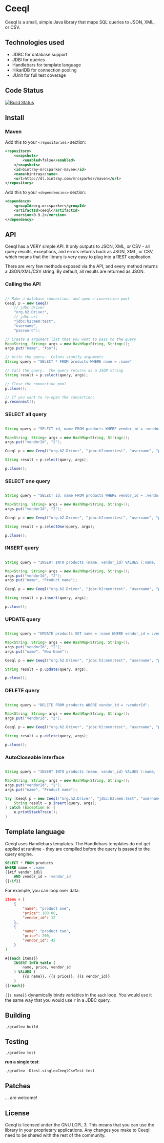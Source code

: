 # Ceeql

Ceeql is a small, simple Java library that maps SQL queries to JSON, XML, or CSV.

## Technologies used

* JDBC for database support
* JDBI for queries
* Handlebars for template language
* HikariDB for connection pooling
* JUnit for full test coverage

## Code Status

[![Build Status](https://travis-ci.org/mrcsparker/ceeql.svg?branch=master)](https://travis-ci.org/mrcsparker/ceeql)

## Install

### Maven

Add this to your `<repositories>` section:

```xml
<repository>
    <snapshots>
        <enabled>false</enabled>
    </snapshots>
    <id>bintray-mrcsparker-maven</id>
    <name>bintray</name>
    <url>http://dl.bintray.com/mrcsparker/maven</url>
</repository>
```

Add this to your `<dependencies>` section:

```xml
<dependency>
    <groupId>org.mrcsparker</groupId>
    <artifactId>ceeql</artifactId>
    <version>0.9.2</version>
</dependency>
```

## API

Ceeql has a VERY simple API.  It only outputs to JSON, XML, or CSV - all query results, exceptions, and errors returns back as JSON, XML, or CSV, which means that the library is very easy to plug into a REST application.

There are very few methods exposed via the API, and every method returns a JSON/XML/CSV string.  By default, all results are returned as JSON.

### Calling the API

```java

// Make a database connection, and open a connection pool
Ceeql p = new Ceeql(
    // jdbc driver
    "org.h2.Driver",
    // jdbc url		
    "jdbc:h2:mem:test",		
    "username",
    "password");

// Create a argument list that you want to pass to the query
Map<String, String> args = new HashMap<String, String>();
args.put("name", "foo");

// Write the query.  Colons signify arguments
String query = "SELECT * FROM products WHERE name = :name"

// Call the query.  The query returns as a JSON string
String result = p.select(query, args);

// Close the connection pool
p.close();

// If you want to re-open the connection:
p.reconnect();

```

### SELECT all query

```java

String query = "SELECT id, name FROM products WHERE vendor_id = :vendorId";

Map<String, String> args = new HashMap<String, String>();
args.put("vendorId", "2");

Ceeql p = new Ceeql("org.h2.Driver", "jdbc:h2:mem:test", "username", "password");

String result = p.select(query, args);

p.close();

```

### SELECT one query

```java

String query = "SELECT id, name FROM products WHERE vendor_id = :vendorId";

Map<String, String> args = new HashMap<String, String>();
args.put("vendorId", "2");

Ceeql p = new Ceeql("org.h2.Driver", "jdbc:h2:mem:test", "username", "password");

String result = p.selectOne(query, args);

p.close();

```

### INSERT query

```java

String query = "INSERT INTO products (name, vendor_id) VALUES (:name, :vendorId)";

Map<String, String> args = new HashMap<String, String>();
args.put("vendorId", "2");
args.put("name", "Product name");

Ceeql p = new Ceeql("org.h2.Driver", "jdbc:h2:mem:test", "username", "password");

String result = p.insert(query, args);

p.close();

```

### UPDATE query

```java

String query = "UPDATE products SET name = :name WHERE vendor_id = :vendorId";

Map<String, String> args = new HashMap<String, String>();
args.put("vendorId", "2");
args.put("name", "New Name");

Ceeql p = new Ceeql("org.h2.Driver", "jdbc:h2:mem:test", "username", "password");

String result = p.update(query, args);

p.close();

```

### DELETE query

```java

String query = "DELETE FROM products WHERE vendor_id = :vendorId";

Map<String, String> args = new HashMap<String, String>();
args.put("vendorId", "2");

Ceeql p = new Ceeql("org.h2.Driver", "jdbc:h2:mem:test", "username", "password");

String result = p.delete(query, args);

p.close();

```

### AutoCloseable interface

```java

String query = "INSERT INTO products (name, vendor_id) VALUES (:name, :vendorId)";

Map<String, String> args = new HashMap<String, String>();
args.put("vendorId", "2");
args.put("name", "Product name");

try (Ceeql p = new Ceeql("org.h2.Driver", "jdbc:h2:mem:test", "username", "password")) {
    String result = p.insert(query, args);
} catch (Exception e) {
    e.printStackTrace();
}

```

## Template language

Ceeql uses Handlebars templates.  The Handlebars templates do not get
applied at runtime - they are compiled before the query is passed to
the query engine.

```sql
SELECT * FROM products
WHERE name = :name
{{#if vendor_id}}
    AND vendor_id = :vendor_id
{{/if}}
```

For example, you can loop over data:

```json
items = [
    {
        "name": "product one",
        "price": 100.00,
        "vendor_id": 12
    },
    {
        "name": "product two",
        "price": 200,
        "vendor_id": 42
    }
]
```

```sql
#{{each items}}
    INSERT INTO table (
        name, price, vendor_id
    ) VALUES (
        {{s name}}, {{s price}}, {{s vendor_id}}
    )
{{/each}}
```

`{{s name}}` dynamically binds variables in the `each` loop.  You would use it
the same way that you would use `?` in a JDBC query.

## Building

`./gradlew build`

## Testing

`./gradlew test`

__run a single test__:

`./gradlew -Dtest.single=CeeqlCsvTest test`

## Patches

... are welcome!

## License

Ceeql is licensed under the GNU LGPL 3.  This means that you can use the library in
your proprietary applications.  Any changes you make to Ceeql need to be shared with
the rest of the community.
